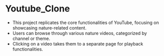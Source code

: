 # Youtube_Clone
- This project replicates the core functionalities of YouTube, focusing on showcasing nature-related content. 
- Users can browse through various nature videos, categorized by channel or theme. 
- Clicking on a video takes them to a separate page for playback functionalities.
